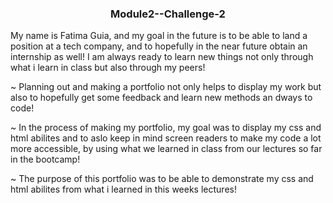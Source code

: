 <h3 align="center">Module2--Challenge-2</h3>
<p align="left"> My name is Fatima Guia, and my goal in the future is to be able to land a position at a tech company, and to hopefully in the near future obtain an internship as well! I am always ready to learn new things not only through what i learn in class but also through my peers!</p>

<p align="left">~ Planning out and making a portfolio not only helps to display my work but also to hopefully get some feedback and learn new methods an dways to code!</p>

<p align="left">~ In the process of making my portfolio, my goal was to display my css and html abilites and to aslo keep in mind screen readers to make my code a lot more accessible, by using what we learned in class from our lectures so far in the bootcamp!</p> 

<p align="left">~ The purpose of this portfolio was to be able to demonstrate my css and html abilites from what i learned in this weeks lectures!   </p>     
